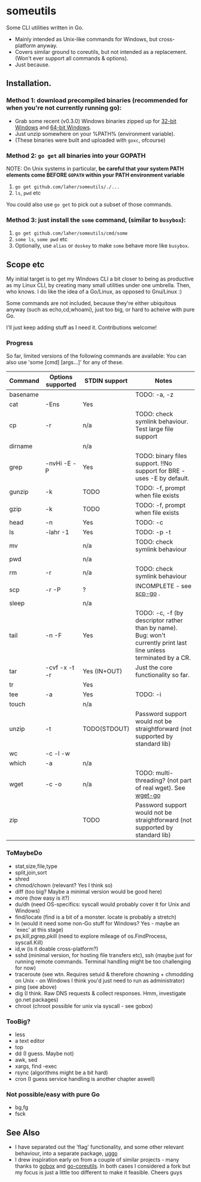 someutils
=========

Some CLI utilities written in Go.

 * Mainly intended as Unix-like commands for Windows, but cross-platform anyway. 
 * Covers similar ground to coreutils, but not intended as a replacement. (Won't ever support all commands & options).
 * Just because.

Installation.
---------

### Method 1: download precompiled binaries (recommended for when you're not currently running go):

 * Grab some recent (v0.3.0) Windows binaries zipped up for [32-bit Windows](http://dl.bintray.com/laher/utils/someutils_0.3.0_windows_386.zip) and [64-bit Windows](http://dl.bintray.com/laher/utils/someutils_0.3.0_windows_amd64.zip). 
 * Just unzip somewhere on your %PATH% (environment variable). 
 * (These binaries were built and uploaded with `goxc`, ofcourse)

### Method 2: `go get` all binaries into your GOPATH
   
NOTE: On Unix systems in particular, **be careful that your system PATH elements come BEFORE `GOPATH` within your PATH environment variable**

   1. `go get github.com/laher/someutils/./...`
   2. `ls`, `pwd` etc

You could also use `go get` to pick out a subset of those commands.

### Method 3: just install the `some` command, (similar to `busybox`):

   1. `go get github.com/laher/someutils/cmd/some`
   2. `some ls`, `some pwd` etc
   3. Optionally, use `alias` or `doskey` to make `some` behave more like `busybox`.


Scope etc
---------
My initial target is to get my Windows CLI a bit closer to being as productive as my Linux CLI, by creating many small utilities under one umbrella. Then, who knows. I do like the idea of a Go/Linux, as opposed to Gnu/Linux :)

Some commands are not included, because they're either ubiquitous anyway (such as echo,cd,whoami), just too big, or hard to acheive with pure Go.

I'll just keep adding stuff as I need it. Contributions welcome!

### Progress

So far, limited versions of the following commands are available:
You can also use 'some [cmd] [args...]' for any of these.
 
 Command | Options supported | STDIN support  | Notes
 --------|-------------------|----------------|------------------------
 basename|                   |                | TODO: -a, -z
 cat     | -Ens              | Yes            | 
 cp      | -r                | n/a            | TODO: check symlink behaviour. Test large file support
 dirname |                   | n/a            |
 grep    | -nvHi -E -P       | Yes            | TODO: binary files support. !!No support for BRE - uses -E by default.
 gunzip  | -k                | TODO           | TODO: -f, prompt when file exists
 gzip    | -k                | TODO           | TODO: -f, prompt when file exists
 head    | -n                | Yes            | TODO: -c
 ls      | -lahr -1          | Yes            | TODO: -p -t
 mv      |                   | n/a            | TODO: check symlink behaviour
 pwd     |                   | n/a            | 
 rm      | -r                | n/a            | TODO: check symlink behaviour
 scp     | -r -P             | ?              | INCOMPLETE - see [scp-go](https://github.com/laher/scp-go) .
 sleep   |                   | n/a            |
 tail    | -n -F             | Yes            | TODO: -c, -f (by descriptor rather than by name). Bug: won't currently print last line unless terminated by a CR.
 tar     | -cvf -x -t -r     | Yes (IN+OUT)   | Just the core functionality so far.
 tr      |                   | Yes            | 
 tee     | -a                | Yes            | TODO: -i
 touch   |                   | n/a            | 
 unzip   | -t                | TODO(STDOUT)   | Password support would not be straightforward (not supported by standard lib)
 wc      | -c -l -w          |                | 
 which   | -a                | n/a            | 
 wget    | -c -o             | n/a            | TODO: multi-threading? (not part of real wget). See [wget-go](https://github.com/laher/wget-go)
 zip     |                   | TODO           | Password support would not be straightforward (not supported by standard lib)
 

### ToMaybeDo
 * stat,size,file,type
 * split,join,sort
 * shred
 * chmod/chown (relevant? Yes I think so)
 * diff (too big? Maybe a minimal version would be good here)
 * more (how easy is it?)
 * du/dh (need OS-specifics: syscall would probably cover it for Unix and Windows)
 * find/locate (find is a bit of a monster. locate is probably a stretch)
 * ln (would it need some non-Go stuff for Windows? Yes - maybe an 'exec' at this stage)
 * ps,kill,pgrep,pkill (need to explore mileage of os.FindProcess, syscall.Kill)
 * id,w (is it doable cross-platform?)
 * sshd (minimal version, for hosting file transfers etc), ssh (maybe just for running remote commands. Terminal handling might be too challenging for now)
 * traceroute (see wtn. Requires setuid & therefore chowning + chmodding on Unix - on Windows I think you'd just need to run as administrator)
 * ping (see above)
 * dig (I think. Raw DNS requests & collect responses. Hmm, investigate go.net packages)
 * chroot (chroot possible for unix via syscall - see gobox)
 
### TooBig?
 * less
 * a text editor
 * top
 * dd (I guess. Maybe not)
 * awk, sed
 * xargs, find -exec
 * rsync (algorithms might be a bit hard)
 * cron (I guess service handling is another chapter aswell)
 
### Not possible/easy with pure Go
 * bg,fg 
 * fsck

See Also
--------

 * I have separated out the 'flag' functionality, and some other relevant behaviour, into a separate package, [uggo](https://github.com/laher/uggo)
 * I drew inspiration early on from a couple of similar projects - many thanks to [gobox](https://github.com/surma/gobox) and [go-coreutils](https://github.com/sepeth/go-coreutils). In both cases I considered a fork but my focus is just a little too different to make it feasible. Cheers guys
